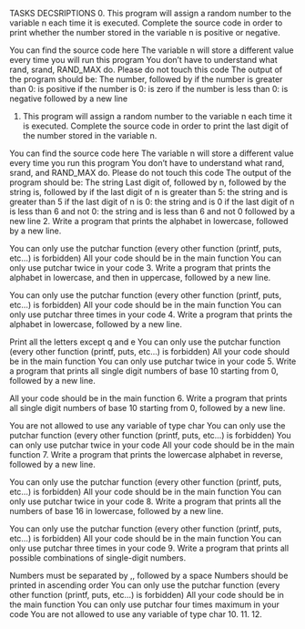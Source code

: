 TASKS DECSRIPTIONS
0. This program will assign a random number to the variable n each time it is executed. Complete the source code in order to print whether the number stored in the variable n is positive or negative.

You can find the source code here
The variable n will store a different value every time you will run this program
You don’t have to understand what rand, srand, RAND\_MAX do. Please do not touch this code
The output of the program should be:
The number, followed by
if the number is greater than 0: is positive
if the number is 0: is zero
if the number is less than 0: is negative
followed by a new line
1. This program will assign a random number to the variable n each time it is executed. Complete the source code in order to print the last digit of the number stored in the variable n.

You can find the source code here
The variable n will store a different value every time you run this program
You don’t have to understand what rand, srand, and RAND\_MAX do. Please do not touch this code
The output of the program should be:
The string Last digit of, followed by
n, followed by
the string is, followed by
if the last digit of n is greater than 5: the string and is greater than 5
if the last digit of n is 0: the string and is 0
if the last digit of n is less than 6 and not 0: the string and is less than 6 and not 0
followed by a new line
2. Write a program that prints the alphabet in lowercase, followed by a new line.

You can only use the putchar function (every other function (printf, puts, etc…) is forbidden)
All your code should be in the main function
You can only use putchar twice in your code
3. Write a program that prints the alphabet in lowercase, and then in uppercase, followed by a new line.

You can only use the putchar function (every other function (printf, puts, etc…) is forbidden)
All your code should be in the main function
You can only use putchar three times in your code
4. Write a program that prints the alphabet in lowercase, followed by a new line.

Print all the letters except q and e
You can only use the putchar function (every other function (printf, puts, etc…) is forbidden)
All your code should be in the main function
You can only use putchar twice in your code
5. Write a program that prints all single digit numbers of base 10 starting from 0, followed by a new line.

All your code should be in the main function
6. Write a program that prints all single digit numbers of base 10 starting from 0, followed by a new line.

You are not allowed to use any variable of type char
You can only use the putchar function (every other function (printf, puts, etc…) is forbidden)
You can only use putchar twice in your code
All your code should be in the main function
7. Write a program that prints the lowercase alphabet in reverse, followed by a new line.

You can only use the putchar function (every other function (printf, puts, etc…) is forbidden)
All your code should be in the main function
You can only use putchar twice in your code
8. Write a program that prints all the numbers of base 16 in lowercase, followed by a new line.

You can only use the putchar function (every other function (printf, puts, etc…) is forbidden)
All your code should be in the main function
You can only use putchar three times in your code
9. Write a program that prints all possible combinations of single-digit numbers.

Numbers must be separated by ,, followed by a space
Numbers should be printed in ascending order
You can only use the putchar function (every other function (printf, puts, etc…) is forbidden)
All your code should be in the main function
You can only use putchar four times maximum in your code
You are not allowed to use any variable of type char
10.
11.
12.
